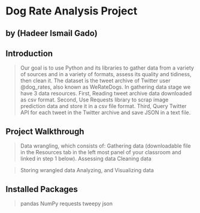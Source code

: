 # Dog Rate Analysis Project
## by (Hadeer Ismail Gado)


## Introduction
>Our goal is to use Python and its libraries to gather data from a variety of sources and in a variety of formats, assess its quality and tidiness, then clean it. The dataset is the tweet archive of Twitter user @dog_rates, also known as WeRateDogs. In gathering data stage we have 3 data resources. First, Reading tweet archive data downloaded as csv format. Second, Use Requests library to scrap image prediction data and store it in a csv file format. Third, Query Twitter API for each tweet in the Twitter archive and save JSON in a text file.


## Project Walkthrough

> Data wrangling, which consists of:
  >Gathering data (downloadable file in the Resources tab in the left most panel of your classroom and linked in step 1 below).
  >Assessing data
  >Cleaning data

>Storing wrangled data
>Analyzing, and Visualizing data


## Installed Packages
  >pandas
  >NumPy
  >requests
  >tweepy
  >json
